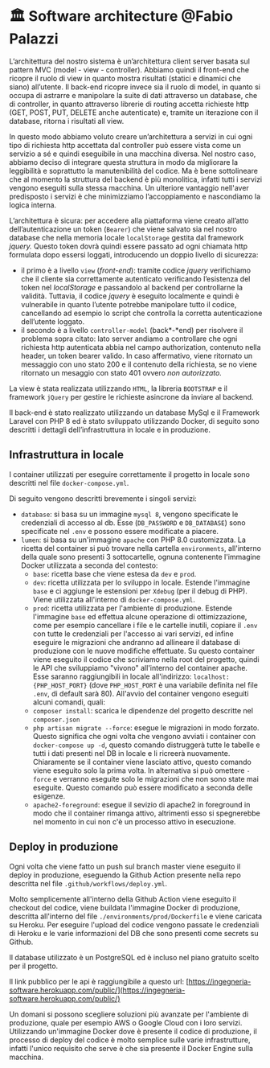 # 🏛 Software architecture @Fabio Palazzi

L’architettura del nostro sistema è un’architettura client server basata sul pattern MVC (model - view - controller). Abbiamo quindi il front-end che ricopre il ruolo di view in quanto mostra risultati (statici e dinamici che siano) all’utente. Il back-end ricopre invece sia il ruolo di model, in quanto si occupa di astrarre e manipolare la suite di dati attraverso un database, che di controller, in quanto attraverso librerie di routing accetta richieste http (GET, POST, PUT, DELETE anche autenticate) e, tramite un iterazione con il database, ritorna i risultati all view.

In questo modo abbiamo voluto creare un’architettura a servizi in cui ogni tipo di richiesta http accettata dal controller può essere vista come un servizio a sé e quindi eseguibile in una macchina diversa. Nel nostro caso, abbiamo deciso di integrare questa struttura in modo da migliorare la leggibilità e soprattutto la manutenibilità del codice. Ma è bene sottolineare che al momento la struttura del backend è più monolitica, infatti tutti i servizi vengono eseguiti sulla stessa macchina. Un ulteriore vantaggio nell'aver predisposto i servizi è che minimizziamo l’accoppiamento e nascondiamo la logica interna.

L’architettura è sicura: per accedere alla piattaforma viene creato all’atto dell’autenticazione un token (`Bearer`) che viene salvato sia nel nostro database che nella memoria locale `localStorage` gestita dal framework _jquery._ Questo token dovrà quindi essere passato ad ogni chiamata http formulata dopo essersi loggati, introducendo un doppio livello di sicurezza:

- il primo è a livello `view` (_front-end_): tramite codice _jquery_ verifichiamo che il cliente sia correttamente autenticato verificando l’esistenza del token nel _localStorage_ e passandolo al backend per controllarne la validità. Tuttavia, il codice _jquery_ è eseguito localmente e quindi è vulnerabile in quanto l’utente potrebbe manipolare tutto il codice, cancellando ad esempio lo script che controlla la corretta autenticazione dell’utente loggato.
- il secondo è a livello `controller-model` (back*-*end) per risolvere il problema sopra citato: lato server andiamo a controllare che ogni richiesta http autenticata abbia nel campo authorization, contenuto nella header, un token bearer valido. In caso affermativo, viene ritornato un messaggio con uno stato 200 e il contenuto della richiesta, se no viene ritornato un mesaggio con stato 401 ovvero _non autorizzato._

La view è stata realizzata utilizzando `HTML`, la libreria `BOOTSTRAP` e il framework `jQuery` per gestire le richieste asincrone da inviare al backend.

Il back-end è stato realizzato utilizzando un database MySql e il Framework Laravel con PHP 8 ed è stato sviluppato utilizzando Docker, di seguito sono descritti i dettagli dell’infrastruttura in locale e in produzione.

## Infrastruttura in locale

I container utilizzati per eseguire correttamente il progetto in locale sono descritti nel file `docker-compose.yml`.

Di seguito vengono descritti brevemente i singoli servizi:

- `database`: si basa su un immagine `mysql 8`, vengono specificate le credenziali di accesso al db. Esse (`DB_PASSWORD` e `DB_DATABASE`) sono specificate nel `.env` e possono essere modificate a piacere.
- `lumen`: si basa su un'immagine `apache` con PHP 8.0 customizzata. La ricetta del container si può trovare nella cartella `environments`, all'interno della quale sono presenti 3 sottocartelle, ognuna contenente l'immagine Docker utilizzata a seconda del contesto:
  - `base`: ricetta base che viene estesa da `dev` e `prod`.
  - `dev`: ricetta utilizzata per lo sviluppo in locale. Estende l'immagine `base` e ci aggiunge le estensioni per `Xdebug` (per il debug di PHP). Viene utilizzata all'interno di `docker-compose.yml`.
  - `prod`: ricetta utilizzata per l'ambiente di produzione. Estende l'immagine `base` ed effettua alcune operazione di ottimizzazione, come per esempio cancellare i file e le cartelle inutili, copiare il `.env` con tutte le credenziali per l'accesso ai vari servizi, ed infine eseguire le migrazioni che andranno ad allineare il database di produzione con le nuove modifiche effettuate.
    Su questo container viene eseguito il codice che scriviamo nella root del progetto, quindi le API che sviluppiamo "vivono" all'interno del container apache. Esse saranno raggiungibili in locale all'indirizzo: `localhost:{PHP_HOST_PORT}` (dove `PHP_HOST_PORT` è una variabile definita nel file `.env`, di default sarà 80). All'avvio del container vengono eseguiti alcuni comandi, quali:
  - `composer install`: scarica le dipendenze del progetto descritte nel `composer.json`
  - `php artisan migrate --force`: esegue le migrazioni in modo forzato. Questo significa che ogni volta che vengono avviati i container con `docker-compose up -d`, questo comando distruggerà tutte le tabelle e tutti i dati presenti nel DB in locale e li ricreerà nuovamente. Chiaramente se il container viene lasciato attivo, questo comando viene eseguito solo la prima volta. In alternativa si può omettere `-force` e verranno eseguite solo le migrazioni che non sono state mai eseguite. Questo comando può essere modificato a seconda delle esigenze.
  - `apache2-foreground`: esegue il sevizio di apache2 in foreground in modo che il container rimanga attivo, altrimenti esso si spegnerebbe nel momento in cui non c'è un processo attivo in esecuzione.

## Deploy in produzione

Ogni volta che viene fatto un push sul branch master viene eseguito il deploy in produzione, eseguendo la Github Action presente nella repo descritta nel file `.github/workflows/deploy.yml`.

Molto semplicemente all'interno della Github Action viene eseguito il checkout del codice, viene buildata l'immagine Docker di produzione, descritta all'interno del file `./environments/prod/Dockerfile` e viene caricata su Heroku. Per eseguire l'upload del codice vengono passate le credenziali di Heroku e le varie informazioni del DB che sono presenti come secrets su Github.

Il database utilizzato è un PostgreSQL ed è incluso nel piano gratuito scelto per il progetto.

Il link pubblico per le api è raggiungibile a questo url: [https://ingegneria-software.herokuapp.com/public/](https://ingegneria-software.herokuapp.com/public/)

Un domani si possono scegliere soluzioni più avanzate per l'ambiente di produzione, quale per esempio AWS o Google Cloud con i loro servizi. Utilizzando un'immagine Docker dove è presente il codice di produzione, il processo di deploy del codice è molto semplice sulle varie infrastrutture, infatti l'unico requisito che serve è che sia presente il Docker Engine sulla macchina.
